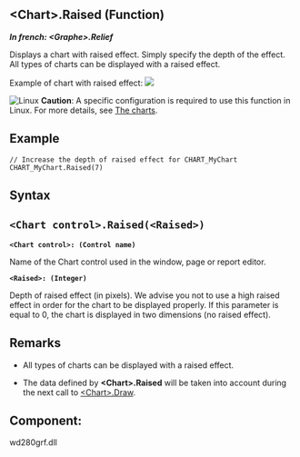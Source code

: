 


## &lt;Chart&gt;.Raised (Function)

***In french: &lt;Graphe&gt;.Relief***



<a name="XUse"></a>
<a name="Use"></a>
<a name="description"></a>
Displays a chart with raised effect. Simply specify the depth of the effect. All types of charts can be displayed with a raised effect.

Example of chart with raised effect: ![](https://doc.pcsoft.fr/en-US/images/image.awp?langid=3&name=Relief.gif)




![Linux](https://doc.pcsoft.fr/ext/images/us/LX.png) **Caution**: A specific configuration is required to use this function in Linux. For more details, see [The charts](../WDChamp/3042060.md). 








<a name="Example1"></a>
<a name="sample_code"></a>

## Example


```wl
// Increase the depth of raised effect for CHART_MyChart
CHART_MyChart.Raised(7)
```

<a name="XSYNTAX"></a>
<a name="SYNTAX1"></a>

## Syntax

`<Chart control>.Raised(<Raised>)`
---

**`<Chart control>: (Control name)`**

Name of the Chart control used in the window, page or report editor.

**`<Raised>: (Integer)`**

Depth of raised effect (in pixels). We advise you not to use a high raised effect in order for the chart to be displayed properly.
If this parameter is equal to 0, the chart is displayed in two dimensions (no raised effect).



<a name="NOTE0"></a>
<a name="NOTE0_1"></a>

## Remarks


- All types of charts can be displayed with a raised effect.

- The data defined by **&lt;Chart&gt;.Raised** will be taken into account during the next call to [&lt;Chart&gt;.Draw](../WDLang3/1000024062.md).




<a name="XComponent"></a>

## Component:
wd280grf.dll
